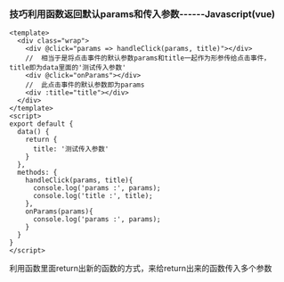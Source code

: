 ### 技巧利用函数返回默认params和传入参数------Javascript(vue)

```vue
<template>
  <div class="wrap">
    <div @click="params => handleClick(params, title)"></div>
  	//  相当于是将点击事件的默认参数params和title一起作为形参传给点击事件，title即为data里面的'测试传入参数'
    <div @click="onParams"></div>
    //  此点击事件的默认参数即为params
    <div :title="title"></div>
  </div>
</template>
<script>
export default {
  data() {
    return {
      title: '测试传入参数'
    }
  },
  methods: {
    handleClick(params, title){
      console.log('params :', params);
      console.log('title :', title);
    },
    onParams(params){
      console.log('params :', params);
    }
  }
}
</script>
```



利用函数里面return出新的函数的方式，来给return出来的函数传入多个参数